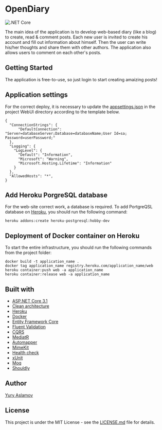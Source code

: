 # OpenDiary

![.NET Core](https://github.com/aslamovyura/OpenDiary/workflows/.NET%20Core/badge.svg)

The main idea of the application is to develop web-based diary (like a blog) to create, read & comment posts. Each new user is invited to create his account and fill out information about himself. Then the user can write his/her thoughts and share them with other authors. The application also allows users to comment on each other's posts.

## Getting Started

The application is free-to-use, so just login to start creating amaizing posts!

## Application settings

For the correct deploy, it is necessary to update the [appsettings.json](https://github.com/aslamovyura/OpenDiary/blob/master/src/WebUI/appsettings.json) in the project WebUI directory according to the template below.

```
{
  "ConnectionStrings": {
      "DefaultConnection": "Server=databaseServer;Database=databaseName;User Id=sa; Password=userPassword;"
  },
  "Logging": {
    "LogLevel": {
      "Default": "Information",
      "Microsoft": "Warning",
      "Microsoft.Hosting.Lifetime": "Information"
    }
  },
  "AllowedHosts": "*",
}
```

## Add Heroku PorgreSQL database 

For the web-site correct work, a database is required. To add PortgreQSL database on [Heroku](https://heroku.com/), you should run the following command:

```
heroku addons:create heroku-postgresql:hobby-dev
```

## Deployment of Docker container on Heroku

To start the entire infrastructure, you should run the following commands from the project folder:

```
docker build -t application_name .
docker tag application_name registry.heroku.com/application_name/web
heroku container:push web -a application_name
heroku container:release web -a application_name
```

## Built with

- [ASP.NET Core 3.1](https://docs.microsoft.com/en-us/aspnet/core/)
- [Clean architecture](https://docs.microsoft.com/en-us/dotnet/architecture/modern-web-apps-azure/common-web-application-architectures)
- [Heroku](https://heroku.com/)
- [Docker](https://www.docker.com/)
- [Entity Framework Core](https://docs.microsoft.com/en-us/ef/core/)
- [Fluent Validation](https://fluentvalidation.net/)
- [CQRS](https://docs.microsoft.com/en-us/azure/architecture/patterns/cqrs)
- [MediatR](https://github.com/jbogard/MediatR)
- [Automapper](https://automapper.org/)
- [MimeKit](http://www.mimekit.net/)
- [Health check](https://docs.microsoft.com/en-us/aspnet/core/host-and-deploy/health-checks?view=aspnetcore-3.1)
- [xUnit](https://xunit.net/)
- [Moq](https://github.com/Moq/moq4/wiki/Quickstart)
- [Shouldly](https://github.com/shouldly/shouldly)

## Author

[Yury Aslamov]()

## License

This project is under the MIT License - see the [LICENSE.md](https://github.com/aslamovyura/OpenDiary/blob/master/LICENSE) file for details.
